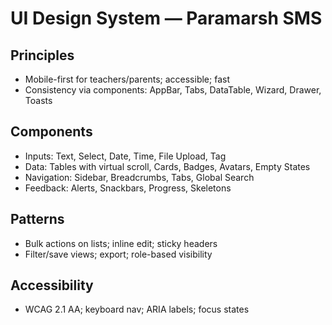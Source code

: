 # UI Design System — Paramarsh SMS

## Principles
- Mobile-first for teachers/parents; accessible; fast
- Consistency via components: AppBar, Tabs, DataTable, Wizard, Drawer, Toasts

## Components
- Inputs: Text, Select, Date, Time, File Upload, Tag
- Data: Tables with virtual scroll, Cards, Badges, Avatars, Empty States
- Navigation: Sidebar, Breadcrumbs, Tabs, Global Search
- Feedback: Alerts, Snackbars, Progress, Skeletons

## Patterns
- Bulk actions on lists; inline edit; sticky headers
- Filter/save views; export; role-based visibility

## Accessibility
- WCAG 2.1 AA; keyboard nav; ARIA labels; focus states
